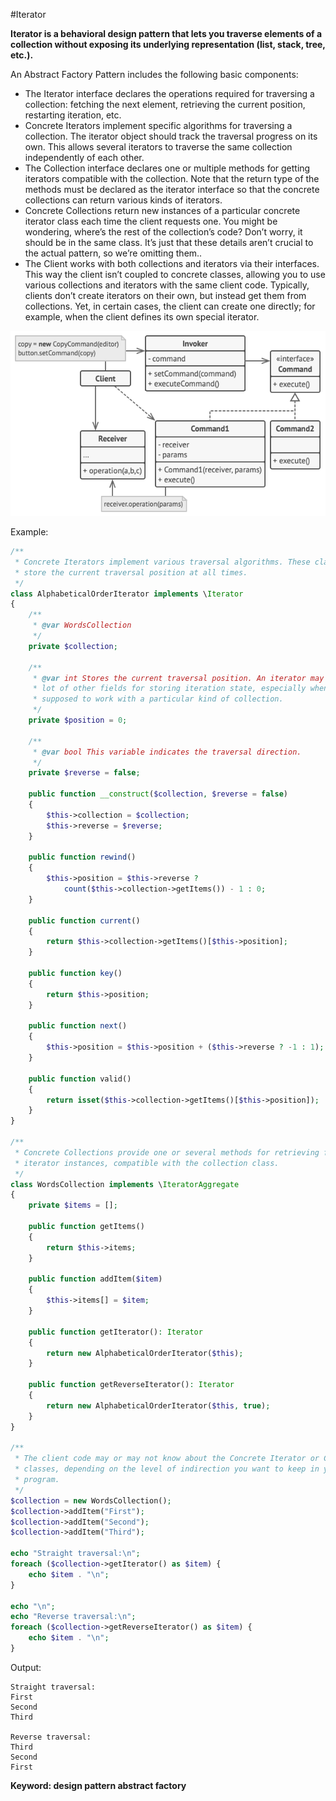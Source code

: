 #Iterator

**Iterator is a behavioral design pattern that lets you traverse elements of a collection without exposing its underlying representation (list, stack, tree, etc.).**

An Abstract Factory Pattern includes the following basic components:

- The Iterator interface declares the operations required for traversing a collection: fetching the next element, retrieving the current position, restarting iteration, etc.
- Concrete Iterators implement specific algorithms for traversing a collection. The iterator object should track the traversal progress on its own. This allows several iterators to traverse the same collection independently of each other.
- The Collection interface declares one or multiple methods for getting iterators compatible with the collection. Note that the return type of the methods must be declared as the iterator interface so that the concrete collections can return various kinds of iterators.
- Concrete Collections return new instances of a particular concrete iterator class each time the client requests one. You might be wondering, where’s the rest of the collection’s code? Don’t worry, it should be in the same class. It’s just that these details aren’t crucial to the actual pattern, so we’re omitting them..
- The Client works with both collections and iterators via their interfaces. This way the client isn’t coupled to concrete classes, allowing you to use various collections and iterators with the same client code.
  Typically, clients don’t create iterators on their own, but instead get them from collections. Yet, in certain cases, the client can create one directly; for example, when the client defines its own special iterator.
  
![Alt text](../../images/design-patterns/behavioral-design-patterns/command-structure.png?raw=true "Abstract Factory Pattern Structure")

Example:
```php
/**
 * Concrete Iterators implement various traversal algorithms. These classes
 * store the current traversal position at all times.
 */
class AlphabeticalOrderIterator implements \Iterator
{
    /**
     * @var WordsCollection
     */
    private $collection;

    /**
     * @var int Stores the current traversal position. An iterator may have a
     * lot of other fields for storing iteration state, especially when it is
     * supposed to work with a particular kind of collection.
     */
    private $position = 0;

    /**
     * @var bool This variable indicates the traversal direction.
     */
    private $reverse = false;

    public function __construct($collection, $reverse = false)
    {
        $this->collection = $collection;
        $this->reverse = $reverse;
    }

    public function rewind()
    {
        $this->position = $this->reverse ?
            count($this->collection->getItems()) - 1 : 0;
    }

    public function current()
    {
        return $this->collection->getItems()[$this->position];
    }

    public function key()
    {
        return $this->position;
    }

    public function next()
    {
        $this->position = $this->position + ($this->reverse ? -1 : 1);
    }

    public function valid()
    {
        return isset($this->collection->getItems()[$this->position]);
    }
}

/**
 * Concrete Collections provide one or several methods for retrieving fresh
 * iterator instances, compatible with the collection class.
 */
class WordsCollection implements \IteratorAggregate
{
    private $items = [];

    public function getItems()
    {
        return $this->items;
    }

    public function addItem($item)
    {
        $this->items[] = $item;
    }

    public function getIterator(): Iterator
    {
        return new AlphabeticalOrderIterator($this);
    }

    public function getReverseIterator(): Iterator
    {
        return new AlphabeticalOrderIterator($this, true);
    }
}

/**
 * The client code may or may not know about the Concrete Iterator or Collection
 * classes, depending on the level of indirection you want to keep in your
 * program.
 */
$collection = new WordsCollection();
$collection->addItem("First");
$collection->addItem("Second");
$collection->addItem("Third");

echo "Straight traversal:\n";
foreach ($collection->getIterator() as $item) {
    echo $item . "\n";
}

echo "\n";
echo "Reverse traversal:\n";
foreach ($collection->getReverseIterator() as $item) {
    echo $item . "\n";
}
```
Output:

    Straight traversal:
    First
    Second
    Third
    
    Reverse traversal:
    Third
    Second
    First
    
**Keyword: design pattern abstract factory**